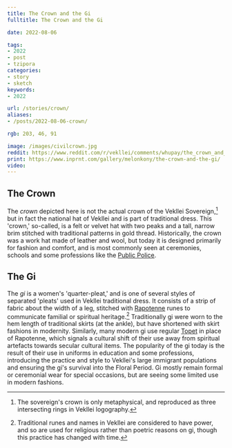 ```yaml
---
title: The Crown and the Gi
fulltitle: The Crown and the Gi

date: 2022-08-06

tags: 
- 2022
- post
- tzipora
categories:
- story
- sketch
keywords:
- 2022

url: /stories/crown/
aliases:
- /posts/2022-08-06-crown/

rgb: 203, 46, 91

image: /images/civilcrown.jpg
reddit: https://www.reddit.com/r/vekllei/comments/whupay/the_crown_and_the_gi/
print: https://www.inprnt.com/gallery/melonkony/the-crown-and-the-gi/
video:
---
```

## The Crown

The *crown* depicted here is not the actual crown of the Vekllei Sovereign,[^1] but in fact the national hat of Vekllei and is part of traditional dress. This 'crown,' so-called, is a felt or velvet hat with two peaks and a tall, narrow brim stitched with traditional patterns in gold thread. Historically, the crown was a work hat made of leather and wool, but today it is designed primarily for fashion and comfort, and is most commonly seen at ceremonies, schools and some professions like the [Public Police](/utopia/society/state/government/interior/defence/#police-of-the-public).

## The Gi

The *gi* is a women's 'quarter-pleat,' and is one of several styles of separated 'pleats' used in Vekllei traditional dress. It consists of a strip of fabric about the width of a leg, stitched with [Rapotenne](/utopia/culture/language/#rapotenne) runes to communicate familial or spiritual heritage.[^2] Traditionally gi were worn to the hem length of traditional skirts (at the ankle), but have shortened with skirt fashions in modernity. Similarly, many modern gi use regular [Topet](/utopia/culture/language/#topet) in place of Rapotenne, which signals a cultural shift of their use away from spiritual artefacts towards secular cultural items. The popularity of the gi today is the result of their use in uniforms in education and some professions, introducing the practice and style to Vekllei's large immigrant populations and ensuring the gi's survival into the Floral Period. Gi mostly remain formal or ceremonial wear for special occasions, but are seeing some limited use in modern fashions.

[^1]: The sovereign's crown is only metaphysical, and reproduced as three intersecting rings in Vekllei logography.
[^2]: Traditional runes and names in Vekllei are considered to have power, and so are used for religious rather than poetric reasons on gi, though this practice has changed with time.